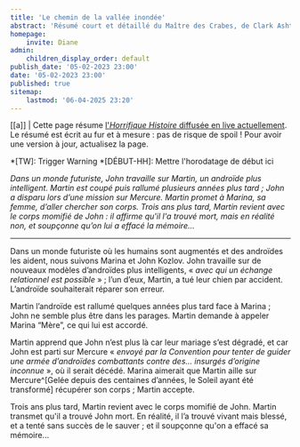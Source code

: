 ```yaml
---
title: 'Le chemin de la vallée inondée'
abstract: 'Résumé court et détaillé du Maître des Crabes, de Clark Ashton Smith !'
homepage:
    invite: Diane
admin:
    children_display_order: default
publish_date: '05-02-2023 23:00'
date: '05-02-2023 23:00'
published: true
sitemap:
    lastmod: '06-04-2025 23:20'
---
```


[[a]]
| Cette page résume [l'_Horrifique Histoire_ diffusée en live actuellement](https://www.twitch.tv/vchabrette). Le résumé est écrit au fur et à mesure : pas de risque de spoil ! Pour avoir une version à jour, actualisez la page.

*[TW]: Trigger Warning
*[DÉBUT-HH]: Mettre l'horodatage de début ici

_Dans un monde futuriste, John travaille sur Martin, un androïde plus intelligent. Martin est coupé puis rallumé plusieurs années plus tard ; John a disparu lors d’une mission sur Mercure. Martin promet à Marina, sa femme, d’aller chercher son corps. Trois ans plus tard, Martin revient avec le corps momifié de John : il affirme qu'il l'a trouvé mort, mais en réalité non, et soupçonne qu’on lui a effacé la mémoire…_

---

Dans un monde futuriste où les humains sont augmentés et des androïdes les aident, nous suivons Marina et John Kozlov. John travaille sur de nouveaux modèles d’androïdes plus intelligents, « _avec qui un échange relationnel est possible_ » ; l’un d’eux, Martin, a tué leur chien par accident. L’androïde souhaiterait réparer son erreur.

Martin l’androïde est rallumé quelques années plus tard face à Marina ; John ne semble plus être dans les parages. Martin demande à appeler Marina “Mère”, ce qui lui est accordé.

Martin apprend que John n’est plus là car leur mariage s’est dégradé, et car John est parti sur Mercure « _envoyé par la Convention pour tenter de guider une armée d’androïdes combattants contre des… insurgés d’origine inconnue_ », où il serait décédé. Marina aimerait que Martin aille sur Mercure^[Gelée depuis des centaines d’années, le Soleil ayant été transformé] récupérer son corps ; Martin accepte.

Trois ans plus tard, Martin revient avec le corps momifié de John. Martin transmet qu'il a trouvé John mort. En réalité, il l’a trouvé vivant mais blessé, et a tenté sans succès de le sauver ; et il soupçonne qu'on a effacé sa mémoire…